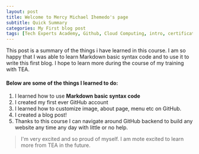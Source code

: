 ```yaml
---
layout: post
title: Welcome to Mercy Michael Ihemedo's page
subtitle: Quick Summary 
categories: My First blog post
tags: [Tech Experts Academy, Github, Cloud Computing, intro, certificate]
---
```


This post is a summary of the things i have learned in this course. I am so happy that I was able to learn Markdown basic syntax code and to use it to write this first blog. I hope to learn more during the course of my training with TEA.


#### Below are some of the things I learned to do:

1. I learned how to use **Markdown basic syntax code**
2. I created my first ever GitHub account
3. I learned how to customize image, about page, menu etc on GitHub.
4. I created a blog post!
5. Thanks to this course I can navigate around GitHub backend to build any website any time any day with little or no help. 

> I'm very excited and so proud of myself. I am mote excited to learn more from TEA in the future.
